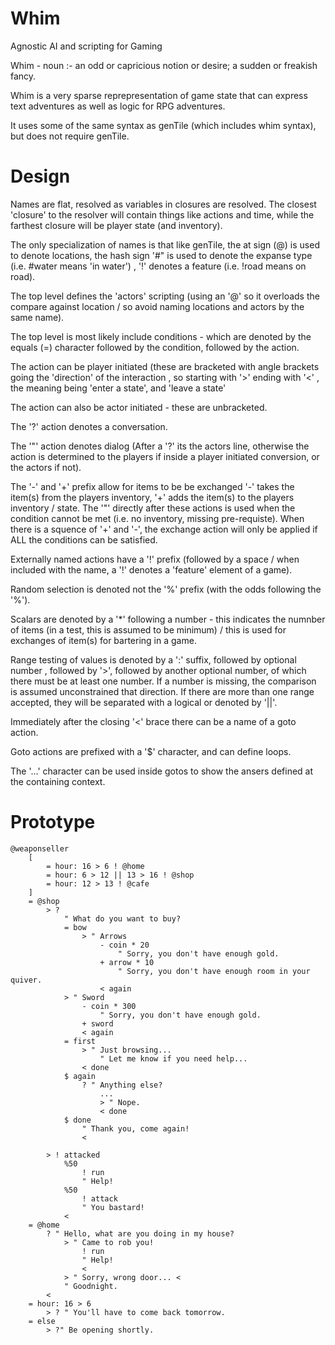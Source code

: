 # Whim

Agnostic AI and scripting for Gaming

Whim - noun :- an odd or capricious notion or desire; a sudden or freakish fancy.

Whim is a very sparse reprepresentation of game state that can express text adventures as well as logic for RPG adventures.

It uses some of the same syntax as genTile (which includes whim syntax), but does not require genTile.

# Design

Names are flat, resolved as variables in closures are resolved.  The closest 'closure' to the resolver will contain things like actions and time, while the farthest closure will be player state (and inventory).

The only specialization of names is that like genTile, the at sign (@) is used to denote locations, the hash sign '#" is used to denote the expanse type (i.e. #water means 'in water') , '!' denotes a feature (i.e. !road means on road).

The top level defines the 'actors' scripting (using an '@' so it overloads the compare against location / so avoid naming locations and actors by the same name).

The top level is most likely include conditions - which are denoted by the equals (=) character followed by the condition, followed by the action.

The action can be player initiated (these are bracketed with angle brackets going the 'direction' of the interaction , so starting with '>' ending with '\<' , the meaning being 'enter a state', and 'leave a state'

The action can also be actor initiated - these are unbracketed.

The '?' action denotes a conversation.

The '"' action denotes dialog (After a '?' its the actors line, otherwise the action is determined to the players if inside a player initiated conversion, or the actors if not).

The '-' and '+' prefix allow for items to be be exchanged '-' takes the item(s) from the players inventory, '+' adds the item(s) to the players inventory / state.   The '"' directly after these actions is used when the condition cannot be met (i.e. no inventory, missing pre-requiste).  When there is a squence of '+' and '-', the exchange action will only be applied if ALL the conditions can be satisfied.

Externally named actions have a '!' prefix (followed by a space / when included with the name, a '!' denotes a 'feature' element of a game).

Random selection is denoted not the '%' prefix (with the odds following the '%').

Scalars are denoted by a '\*' following a number - this indicates  the numnber of items (in a test, this is assumed to be  minimum) / this is used for exchanges of item(s) for bartering in a game.

Range testing of values is denoted by a ':' suffix, followed by optional number , followed by '>', followed by another optional number, of which there must be at least one number.  If a number is missing, the comparison is assumed unconstrained that direction.  If there are more than one range accepted, they will be separated with a logical or denoted by '||'.

Immediately after the closing '\<' brace there can be a name of a goto action.

Goto actions are prefixed with a '$' character, and can define loops.

The '...' character can be used inside gotos to show the ansers defined at the containing context. 

# Prototype

```
@weaponseller
    [
        = hour: 16 > 6 ! @home
        = hour: 6 > 12 || 13 > 16 ! @shop
        = hour: 12 > 13 ! @cafe
    ]
    = @shop
        > ?
            " What do you want to buy?
            = bow
                > " Arrows
                    - coin * 20
                        " Sorry, you don't have enough gold.
                    + arrow * 10
                        " Sorry, you don't have enough room in your quiver.
                    < again
            > " Sword
                - coin * 300
                    " Sorry, you don't have enough gold.
                + sword
                < again
            = first
                > " Just browsing...
                    " Let me know if you need help...
                < done
            $ again
                ? " Anything else?
                    ...
                    > " Nope.
                    < done
            $ done
                " Thank you, come again!
                <

        > ! attacked
            %50
                ! run
                " Help!
            %50
                ! attack
                " You bastard!
            <
    = @home
        ? " Hello, what are you doing in my house?
            > " Came to rob you!
                ! run
                " Help!
                <
            > " Sorry, wrong door... <
            " Goodnight.
        <
    = hour: 16 > 6
        > ? " You'll have to come back tomorrow.
    = else
        > ?" Be opening shortly.                
```
